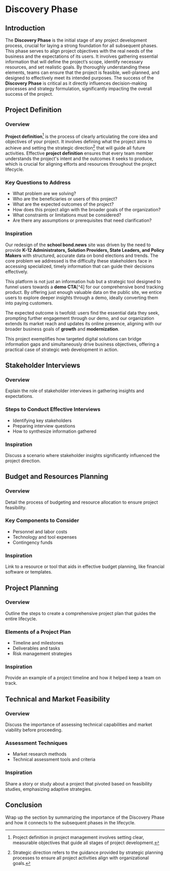 # Discovery Phase

## Introduction
The **Discovery Phase** is the initial stage of any project development process, crucial for laying a strong foundation for all subsequent phases. This phase serves to align project objectives with the real needs of the business and the expectations of its users. It involves gathering essential information that will define the project’s scope, identify necessary resources, and set realistic goals. By thoroughly understanding these elements, teams can ensure that the project is feasible, well-planned, and designed to effectively meet its intended purposes. The success of the **Discovery Phase** is critical as it directly influences decision-making processes and strategy formulation, significantly impacting the overall success of the project.

## <a id="project-definition"></a>Project Definition

### Overview
**Project definition**[^1] is the process of clearly articulating the core idea and objectives of your project. It involves defining what the project aims to achieve and setting the strategic direction[^2] that will guide all future activities. Effective **project definition** ensures that every team member understands the project's intent and the outcomes it seeks to produce, which is crucial for aligning efforts and resources throughout the project lifecycle.


### Key Questions to Address
- What problem are we solving?
- Who are the beneficiaries or users of this project?
- What are the expected outcomes of the project?
- How does this project align with the broader goals of the organization?
- What constraints or limitations must be considered?
- Are there any assumptions or prerequisites that need clarification?

### Inspiration
Our redesign of the **school bond.news** site was driven by the need to provide **K-12 Administrators, Solution Providers, State Leaders, and Policy Makers** with structured, accurate data on bond elections and trends. The core problem we addressed is the difficulty these stakeholders face in accessing specialized, timely information that can guide their decisions effectively.

This platform is not just an information hub but a strategic tool designed to funnel users towards a **demo CTA**[^4] for our comprehensive bond tracking product. By offering just enough valuable data on the public site, we entice users to explore deeper insights through a demo, ideally converting them into paying customers.

The expected outcome is twofold: users find the essential data they seek, prompting further engagement through our demo, and our organization extends its market reach and updates its online presence, aligning with our broader business goals of **growth** and **modernization**.

This project exemplifies how targeted digital solutions can bridge information gaps and simultaneously drive business objectives, offering a practical case of strategic web development in action.

[^1]: Project definition in project management involves setting clear, measurable objectives that guide all stages of project development.
[^2]: Strategic direction refers to the guidance provided by strategic planning processes to ensure all project activities align with organizational goals.
[^3]: A demo CTA (Call to Action) is a marketing tool used to encourage potential customers to engage directly with a product through a demonstration, highlighting its features and benefits.

## <a id="stakeholder-interviews"></a>Stakeholder Interviews
### Overview
Explain the role of stakeholder interviews in gathering insights and expectations.

### Steps to Conduct Effective Interviews
- Identifying key stakeholders
- Preparing interview questions
- How to synthesize information gathered

### Inspiration
Discuss a scenario where stakeholder insights significantly influenced the project direction.

## <a id="budget-and-resources-planning"></a>Budget and Resources Planning
### Overview
Detail the process of budgeting and resource allocation to ensure project feasibility.

### Key Components to Consider
- Personnel and labor costs
- Technology and tool expenses
- Contingency funds

### Inspiration
Link to a resource or tool that aids in effective budget planning, like financial software or templates.

## <a id="project-planning"></a>Project Planning
### Overview
Outline the steps to create a comprehensive project plan that guides the entire lifecycle.

### Elements of a Project Plan
- Timeline and milestones
- Deliverables and tasks
- Risk management strategies

### Inspiration
Provide an example of a project timeline and how it helped keep a team on track.

## <a id="technical-and-market-feasibility"></a>Technical and Market Feasibility
### Overview
Discuss the importance of assessing technical capabilities and market viability before proceeding.

### Assessment Techniques
- Market research methods
- Technical assessment tools and criteria

### Inspiration
Share a story or study about a project that pivoted based on feasibility studies, emphasizing adaptive strategies.

## Conclusion
Wrap up the section by summarizing the importance of the Discovery Phase and how it connects to the subsequent phases in the lifecycle.

